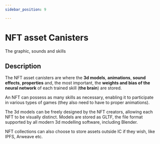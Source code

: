 ```yaml
---
sidebar_position: 9

---
```


# NFT asset Canisters

The graphic, sounds and skills

## Description

The NFT asset canisters are where the **3d models**, **animations**, **sound effects**, **properties** and, the most important, the **weights and bias of the neural network** of each trained skill (**the brain**) are stored.

An NFT can possess as many skills as necessary, enabling it to participate in various types of games (they also need to have to proper animations).

The 3d models can be freely designed by the NFT creators, allowing each NFT to be visually distinct. Models are stored as GLTF, the file format supported by all modern 3d modelling software, including Blender.

NFT collections can also choose to store assets outside IC if they wish, like IPFS, Arweave etc.